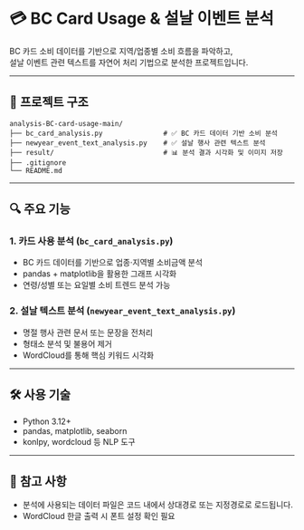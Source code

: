 # 💳 BC Card Usage & 설날 이벤트 분석

BC 카드 소비 데이터를 기반으로 지역/업종별 소비 흐름을 파악하고,  
설날 이벤트 관련 텍스트를 자연어 처리 기법으로 분석한 프로젝트입니다.

---

## 📁 프로젝트 구조

```
analysis-BC-card-usage-main/
├── bc_card_analysis.py               # ✅ BC 카드 데이터 기반 소비 분석
├── newyear_event_text_analysis.py    # ✅ 설날 행사 관련 텍스트 분석
├── result/                           # 📊 분석 결과 시각화 및 이미지 저장
├── .gitignore
└── README.md
```

---

## 🔍 주요 기능

### 1. 카드 사용 분석 (`bc_card_analysis.py`)
- BC 카드 데이터를 기반으로 업종·지역별 소비금액 분석
- pandas + matplotlib을 활용한 그래프 시각화
- 연령/성별 또는 요일별 소비 트렌드 분석 가능

### 2. 설날 텍스트 분석 (`newyear_event_text_analysis.py`)
- 명절 행사 관련 문서 또는 문장을 전처리
- 형태소 분석 및 불용어 제거
- WordCloud를 통해 핵심 키워드 시각화

---

## 🛠 사용 기술

- Python 3.12+
- pandas, matplotlib, seaborn
- konlpy, wordcloud 등 NLP 도구

---

## 📌 참고 사항

- 분석에 사용되는 데이터 파일은 코드 내에서 상대경로 또는 지정경로로 로드됩니다.
- WordCloud 한글 출력 시 폰트 설정 확인 필요
